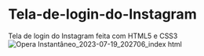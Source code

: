 # Tela-de-login-do-Instagram
Tela de login do Instagram feita com HTML5 e CSS3
![Opera Instantâneo_2023-07-19_202706_index html](https://github.com/Muniunga/Tela-de-login-do-Instagram/assets/50484751/cff185f6-fcd9-4d26-8e0c-440acc0dd94e)
